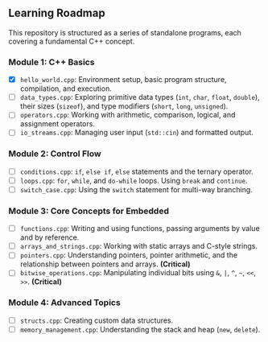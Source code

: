 ## Learning Roadmap
This repository is structured as a series of standalone programs, each covering a fundamental C++ concept.

### Module 1: C++ Basics
- [x] `hello_world.cpp`: Environment setup, basic program structure, compilation, and execution.
- [ ] `data_types.cpp`: Exploring primitive data types (`int`, `char`, `float`, `double`), their sizes (`sizeof`), and type modifiers (`short`, `long`, `unsigned`).
- [ ] `operators.cpp`: Working with arithmetic, comparison, logical, and assignment operators.
- [ ] `io_streams.cpp`: Managing user input (`std::cin`) and formatted output.

### Module 2: Control Flow
- [ ] `conditions.cpp`: `if`, `else if`, `else` statements and the ternary operator.
- [ ] `loops.cpp`: `for`, `while`, and `do-while` loops. Using `break` and `continue`.
- [ ] `switch_case.cpp`: Using the `switch` statement for multi-way branching.

### Module 3: Core Concepts for Embedded
- [ ] `functions.cpp`: Writing and using functions, passing arguments by value and by reference.
- [ ] `arrays_and_strings.cpp`: Working with static arrays and C-style strings.
- [ ] `pointers.cpp`: Understanding pointers, pointer arithmetic, and the relationship between pointers and arrays. **(Critical)**
- [ ] `bitwise_operations.cpp`: Manipulating individual bits using `&`, `|`, `^`, `~`, `<<`, `>>`. **(Critical)**

### Module 4: Advanced Topics
- [ ] `structs.cpp`: Creating custom data structures.
- [ ] `memory_management.cpp`: Understanding the stack and heap (`new`, `delete`).